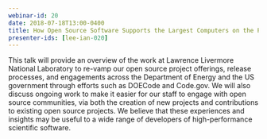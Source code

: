 ```yaml
---
webinar-id: 20
date: 2018-07-18T13:00-0400
title: How Open Source Software Supports the Largest Computers on the Planet
presenter-ids: [lee-ian-020]
---
```

This talk will provide an overview of the work at Lawrence Livermore
National Laboratory to re-vamp our open source project offerings,
release processes, and engagements across the Department of Energy and
the US government through efforts such as DOECode and Code.gov. We
will also discuss ongoing work to make it easier for our staff to
engage with open source communities, via both the creation of new
projects and contributions to existing open source projects.  We
believe that these experiences and insights may be useful to a wide
range of developers of high-performance scientific software.
